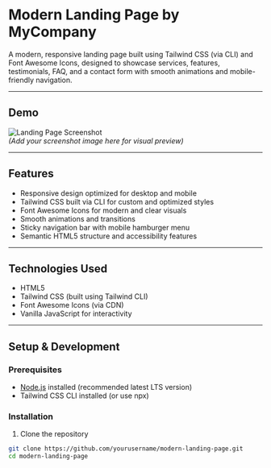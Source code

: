 # Modern Landing Page by MyCompany

A modern, responsive landing page built using Tailwind CSS (via CLI) and Font Awesome Icons, designed to showcase services, features, testimonials, FAQ, and a contact form with smooth animations and mobile-friendly navigation.

---

## Demo

![Landing Page Screenshot](screenshot.png)  
*(Add your screenshot image here for visual preview)*

---

## Features

- Responsive design optimized for desktop and mobile
- Tailwind CSS built via CLI for custom and optimized styles
- Font Awesome Icons for modern and clear visuals
- Smooth animations and transitions
- Sticky navigation bar with mobile hamburger menu
- Semantic HTML5 structure and accessibility features

---

## Technologies Used

- HTML5
- Tailwind CSS (built using Tailwind CLI)
- Font Awesome Icons (via CDN)
- Vanilla JavaScript for interactivity

---

## Setup & Development

### Prerequisites

- [Node.js](https://nodejs.org/) installed (recommended latest LTS version)
- Tailwind CSS CLI installed (or use npx)

### Installation

1. Clone the repository

```bash
git clone https://github.com/yourusername/modern-landing-page.git
cd modern-landing-page
